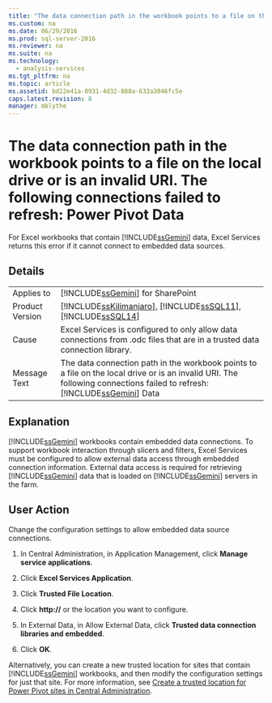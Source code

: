 ```yaml
---
title: "The data connection path in the workbook points to a file on the local drive or is an invalid URI. The following connections failed to refresh: Power Pivot Data"
ms.custom: na
ms.date: 06/29/2016
ms.prod: sql-server-2016
ms.reviewer: na
ms.suite: na
ms.technology: 
  - analysis-services
ms.tgt_pltfrm: na
ms.topic: article
ms.assetid: bd22e41a-0931-4d32-888a-633a3046fc5e
caps.latest.revision: 8
manager: mblythe
---
```

# The data connection path in the workbook points to a file on the local drive or is an invalid URI. The following connections failed to refresh: Power Pivot Data
For Excel workbooks that contain [!INCLUDE[ssGemini](../../Topics/TopicNameContainA/includes/ssGemini_md.md)] data, Excel Services returns this error if it cannot connect to embedded data sources.  
  
## Details  
  
|||  
|-|-|  
|Applies to|[!INCLUDE[ssGemini](../../Topics/TopicNameContainA/includes/ssGemini_md.md)] for SharePoint|  
|Product Version|[!INCLUDE[ssKilimanjaro](../../Topics/TopicNameContainA/includes/ssKilimanjaro_md.md)], [!INCLUDE[ssSQL11](../../Topics/TopicNameContainA/includes/ssSQL11_md.md)], [!INCLUDE[ssSQL14](../../Topics/TopicNameContainA/includes/ssSQL14_md.md)]|  
|Cause|Excel Services is configured to only allow data connections from .odc files that are in a trusted data connection library.|  
|Message Text|The data connection path in the workbook points to a file on the local drive or is an invalid URI. The following connections failed to refresh: [!INCLUDE[ssGemini](../../Topics/TopicNameContainA/includes/ssGemini_md.md)] Data|  
  
## Explanation  
 [!INCLUDE[ssGemini](../../Topics/TopicNameContainA/includes/ssGemini_md.md)] workbooks contain embedded data connections. To support workbook interaction through slicers and filters, Excel Services must be configured to allow external data access through embedded connection information. External data access is required for retrieving [!INCLUDE[ssGemini](../../Topics/TopicNameContainA/includes/ssGemini_md.md)] data that is loaded on [!INCLUDE[ssGemini](../../Topics/TopicNameContainA/includes/ssGemini_md.md)] servers in the farm.  
  
## User Action  
 Change the configuration settings to allow embedded data source connections.  
  
1.  In Central Administration, in Application Management, click **Manage service applications**.  
  
2.  Click **Excel Services Application**.  
  
3.  Click **Trusted File Location**.  
  
4.  Click **http://** or the location you want to configure.  
  
5.  In External Data, in Allow External Data, click **Trusted data connection libraries and embedded**.  
  
6.  Click **OK**.  
  
 Alternatively, you can create a new trusted location for sites that contain [!INCLUDE[ssGemini](../../Topics/TopicNameContainA/includes/ssGemini_md.md)] workbooks, and then modify the configuration settings for just that site. For more information, see [Create a trusted location for Power Pivot sites in Central Administration](../../Topics/TopicNameContainA/Create-a-trusted-location-for-Power-Pivot-sites-in-Central-Administration.md).